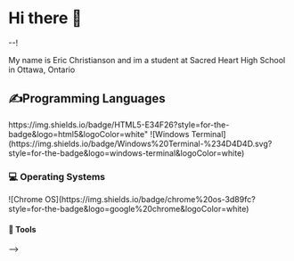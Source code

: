 <h1>Hi there 👋</h1> 
--!
<p>My name is Eric Christianson and im a student at Sacred Heart High School in Ottawa, Ontario</p>

<h2>✍Programming Languages</h2>

<p>
  <a>https://img.shields.io/badge/HTML5-E34F26?style=for-the-badge&logo=html5&logoColor=white"</a>
  <a href"https://img.shields.io/badge/CSS3-1572B6?style=for-the-badge&logo=css3&logoColor=white'></a>
  <a href"	https://img.shields.io/badge/Python-FFD43B?style=for-the-badge&logo=python&logoColor=blue"></a>
  ![Windows Terminal](https://img.shields.io/badge/Windows%20Terminal-%234D4D4D.svg?style=for-the-badge&logo=windows-terminal&logoColor=white)
</p>


<h3>💻 Operating Systems</h3>

<p>
  <a href"https://img.shields.io/badge/Windows-0078D6?style=for-the-badge&logo=windows&logoColor=white"></a>
  ![Chrome OS](https://img.shields.io/badge/chrome%20os-3d89fc?style=for-the-badge&logo=google%20chrome&logoColor=white)
</p>


<h4>🔧 Tools</h4>

<p>
  <a href"https://img.shields.io/badge/GitHub-100000?style=for-the-badge&logo=github&logoColor=white"></a>
  <a href"https://img.shields.io/badge/GitHub%20Pages-222222?style=for-the-badge&logo=GitHub%20Pages&logoColor=white"></a>
</p>
-->




